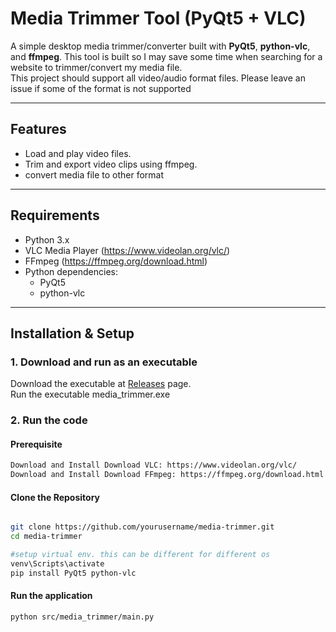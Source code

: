 # Media Trimmer Tool (PyQt5 + VLC)

A simple desktop media trimmer/converter built with **PyQt5**, **python-vlc**, and **ffmpeg**. This tool is built so I may save some time when searching for a website to trimmer/convert my media file.  
This project should support all video/audio format files. Please leave an issue if some of the format is not supported

---

## Features

- Load and play video files.
- Trim and export video clips using ffmpeg.
- convert media file to other format

---

## Requirements

- Python 3.x
- VLC Media Player (https://www.videolan.org/vlc/)
- FFmpeg (https://ffmpeg.org/download.html)
- Python dependencies:
  - PyQt5
  - python-vlc

---

## Installation & Setup

### 1. Download and run as an executable

Download the executable at [Releases](https://github.com/Misachu10032/Media-Trimmer/tree/main/release) page.  
Run the executable media_trimmer.exe

### 2. Run the code

#### Prerequisite

```bash
Download and Install Download VLC: https://www.videolan.org/vlc/
Download and Install Download FFmpeg: https://ffmpeg.org/download.html
```

#### Clone the Repository

```bash

git clone https://github.com/yourusername/media-trimmer.git
cd media-trimmer

#setup virtual env. this can be different for different os
venv\Scripts\activate
pip install PyQt5 python-vlc
```

#### Run the application

```bash
python src/media_trimmer/main.py
```
